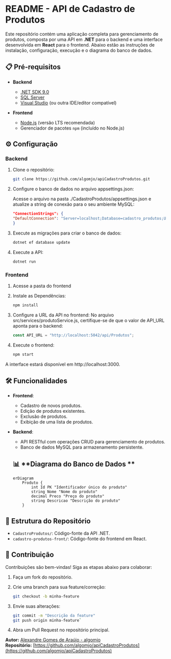 # README - API de Cadastro de Produtos

Este repositório contém uma aplicação completa para gerenciamento de produtos, composta por uma API em **.NET** para o backend e uma interface desenvolvida em **React** para o frontend. Abaixo estão as instruções de instalação, configuração, execução e o diagrama do banco de dados.


## 📋 **Pré-requisitos**
- **Backend**
  - [.NET SDK 9.0](https://dotnet.microsoft.com/download/dotnet/9.0)
  - [SQL Server](https://www.microsoft.com/pt-br/sql-server/sql-server-downloads)
  - [Visual Studio](https://visualstudio.microsoft.com/pt-br/) (ou outra IDE/editor compatível)

- **Frontend**
  - [Node.js](https://nodejs.org/) (versão LTS recomendada)
  - Gerenciador de pacotes `npm` (incluído no Node.js)


## ⚙️ **Configuração**

### **Backend**
1. Clone o repositório:
   ```bash
   git clone https://github.com/algomjo/apiCadastroProdutos.git
   ```
  
2. Configure o banco de dados no arquivo appsettings.json:

    Acesse o arquivo na pasta ./CadastroProdutos/appsettings.json e atualize a string de conexão para o seu ambiente MySQL:
    ```json
    "ConnectionStrings": {
    "DefaultConnection": "Server=localhost;Database=cadastro_produtos;User=root;Password=sua_senha;"
    }
    ```
3. Execute as migrações para criar o banco de dados:
    ```bash
    dotnet ef database update
    ```

4. Execute a API:
    ```bash
    dotnet run
    ```

### **Frontend**
1. Acesse a pasta do frontend

2. Instale as Dependências:
    ```bash
    npm install
    ```

3. Configure a URL da API no frontend:
No arquivo src/services/produtoService.js, certifique-se de que o valor de API_URL aponta para o backend:
    ```javascript
    const API_URL = "http://localhost:5042/api/Produtos";
    ```

4. Execute o frontend:
    ```bash
    npm start
    ```

A interface estará disponível em http://localhost:3000.


## 🛠 **Funcionalidades**
- **Frontend**:
  - Cadastro de novos produtos.
  - Edição de produtos existentes.
  - Exclusão de produtos.
  - Exibição de uma lista de produtos.
- **Backend**:
  - API RESTful com operações CRUD para gerenciamento de produtos.
  - Banco de dados MySQL para armazenamento persistente.

  ## 📊 **Diagrama do Banco de Dados **

    ```mermaid
    erDiagram
        Produto {
            int Id PK "Identificador único do produto"
            string Nome "Nome do produto"
            decimal Preco "Preço do produto"
            string Descricao "Descrição do produto"
        }

## 📂 **Estrutura do Repositório**
- `CadastroProdutos/`: Código-fonte da API .NET.
- `cadastro-produtos-front/`: Código-fonte do frontend em React.

## 🤝 **Contribuição**
Contribuições são bem-vindas! Siga as etapas abaixo para colaborar:
1. Faça um fork do repositório.
2. Crie uma branch para sua feature/correção:
   ```bash
   git checkout -b minha-feature

3. Envie suas alterações:
    ```bash
    git commit -m "Descrição da feature"
    git push origin minha-feature`
    ```

4. Abra um Pull Request no repositório principal.


**Autor:** [Alexandre Gomes de Araújo - algomjo](https://github.com/algomjo)  
**Repositório:** [https://github.com/algomjo/apiCadastroProdutos](https://github.com/algomjo/apiCadastroProdutos)
